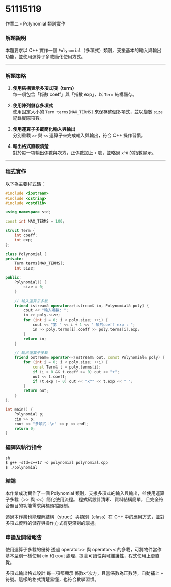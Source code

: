 # 51115119  

作業二 - Polynomial 類別實作  

### 解題說明  

本題要求以 C++ 實作一個 `Polynomial`（多項式）類別，支援基本的輸入與輸出功能，並使用運算子多載簡化使用方式。

---

### 解題策略  

1. **使用結構表示多項式項（term）**  
  每一項包含「係數 coeff」與「指數 exp」，以 `Term` 結構儲存。  

2. **使用陣列儲存多項式**  
  使用固定大小的 `Term terms[MAX_TERMS]` 來保存整個多項式，並以變數 `size` 紀錄實際項數。  

3. **使用運算子多載簡化輸入與輸出**  
  分別重載 `>>` 與 `<<` 運算子來完成輸入與輸出，符合 C++ 操作習慣。  

4. **輸出格式直觀清楚**  
  對於每一項輸出係數與次方，正係數加上 `+` 號，並略過 `x^0` 的指數顯示。

---

### 程式實作  

以下為主要程式碼：

```cpp
#include <iostream>
#include <cstring>
#include <cstdlib>

using namespace std;

const int MAX_TERMS = 100;

struct Term {
    int coeff;
    int exp;
};

class Polynomial {
private:
    Term terms[MAX_TERMS];
    int size;

public:
    Polynomial() {
        size = 0;
    }

    // 輸入運算子多載
    friend istream& operator>>(istream& in, Polynomial& poly) {
        cout << "輸入項數: ";
        in >> poly.size;
        for (int i = 0; i < poly.size; ++i) {
            cout << "第 " << i + 1 << " 項的coeff exp : ";
            in >> poly.terms[i].coeff >> poly.terms[i].exp;
        }
        return in;
    }

    // 輸出運算子多載
    friend ostream& operator<<(ostream& out, const Polynomial& poly) {
        for (int i = 0; i < poly.size; ++i) {
            const Term& t = poly.terms[i];
            if (i > 0 && t.coeff >= 0) out << "+";
            out << t.coeff;
            if (t.exp != 0) out << "x^" << t.exp << " ";
        }
        return out;
    }
};

int main() {
    Polynomial p;
    cin >> p;
    cout << "多項式：\n" << p << endl;
    return 0;
}
```
### 編譯與執行指令
```
sh
$ g++ -std=c++17 -o polynomial polynomial.cpp
$ ./polynomial
```
### 結論
本作業成功實作了一個 Polynomial 類別，支援多項式的輸入與輸出，並使用運算子多載（>> 與 <<）簡化使用流程。
程式碼設計清晰、資料結構簡單，且完全符合題目的功能需求與標頭檔限制。

透過本作業也能理解結構（struct）與類別（class）在 C++ 中的應用方式，並對多項式資料的儲存與操作方式有更深刻的掌握。

### 申論及開發報告
使用運算子多載的優勢
透過 operator>> 與 operator<< 的多載，可將物件當作基本型別一樣使用 cin 和 cout 處理，提高可讀性與可維護性，程式使用上更直覺。

多項式輸出格式設計
每一項都顯示 係數x^次方，且當係數為正數時，自動補上 + 符號。這樣的格式清楚易懂，也符合數學習慣。

